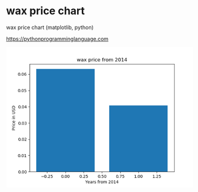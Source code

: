 # wax price chart 

wax price chart (matplotlib, python)

https://pythonprogramminglanguage.com

<img src='chart.png'>
